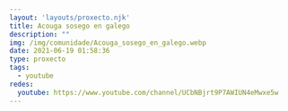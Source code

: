 ```yaml
---
layout: 'layouts/proxecto.njk'
title: Acouga sosego en galego
description: ""
img: /img/comunidade/Acouga_sosego_en_galego.webp
date: 2021-06-19 01:58:36
type: proxecto
tags:
  - youtube
redes:
  youtube: https://www.youtube.com/channel/UCbNBjrt9P7AWIUN4eMwxe5w
---
```

